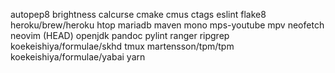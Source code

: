 autopep8
brightness
calcurse
cmake
cmus
ctags
eslint
flake8
heroku/brew/heroku
htop
mariadb
maven
mono
mps-youtube
mpv
neofetch
neovim (HEAD)
openjdk
pandoc
pylint
ranger
ripgrep
koekeishiya/formulae/skhd
tmux
martensson/tpm/tpm
koekeishiya/formulae/yabai
yarn
